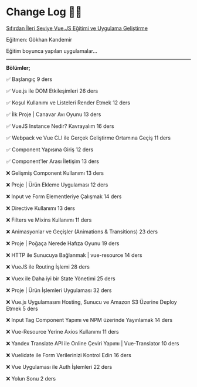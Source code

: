 # **Change Log** 📜📝

[Sıfırdan İleri Seviye Vue.JS Eğitimi ve Uygulama Geliştirme](https://www.udemy.com/course/sifirdan-ileri-seviye-vuejs-2-vuex-vue-router-egitim-seti/)

Eğitmen: Gökhan Kandemir

Eğitim boyunca yapılan uygulamalar...

---

**Bölümler;**

✅ Başlangıç
9 ders

✅ Vue.js ile DOM Etkileşimleri
26 ders

✅ Koşul Kullanımı ve Listeleri Render Etmek
12 ders

✅ İlk Proje | Canavar Avı Oyunu
13 ders

✅ VueJS Instance Nedir? Kavrayalım
16 ders

✅ Webpack ve Vue CLI ile Gerçek Geliştirme Ortamına Geçiş
11 ders

✅ Component Yapısına Giriş
12 ders

✅ Component'ler Arası İletişim
13 ders

❌ Gelişmiş Component Kullanımı
13 ders

❌ Proje | Ürün Ekleme Uygulaması
12 ders

❌ Input ve Form Elementleriye Çalışmak
14 ders

❌ Directive Kullanımı
13 ders

❌ Filters ve Mixins Kullanımı
11 ders

❌ Animasyonlar ve Geçişler (Animations & Transitions)
23 ders

❌ Proje | Poğaça Nerede Hafıza Oyunu
19 ders

❌ HTTP ile Sunucuya Bağlanmak | vue-resource
14 ders

❌ VueJS ile Routing İşlemi
28 ders

❌ Vuex ile Daha iyi bir State Yönetimi
25 ders

❌ Proje | Ürün İşlemleri Uygulaması
32 ders

❌ Vue.js Uygulamasını Hosting, Sunucu ve Amazon S3 Üzerine Deploy Etmek
5 ders

❌ Input Tag Component Yapımı ve NPM üzerinde Yayınlamak
14 ders

❌ Vue-Resource Yerine Axios Kullanımı
11 ders

❌ Yandex Translate API ile Online Çeviri Yapımı | Vue-Translator
10 ders

❌ Vuelidate ile Form Verilerinizi Kontrol Edin
16 ders

❌ Vue Uygulaması ile Auth İşlemleri
22 ders

❌ Yolun Sonu
2 ders

